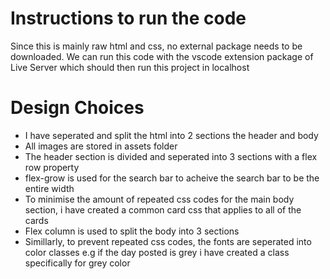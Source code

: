 # Instructions to run the code
Since this is mainly raw html and css, no external package needs to be downloaded. We can run this code with the vscode extension package of Live Server which should then run this project in localhost

# Design Choices
- I have seperated and split the html into 2 sections the header and body
- All images are stored in assets folder
- The header section is divided and seperated into 3 sections with a flex row property
- flex-grow is used for the search bar to acheive the search bar to be the entire width
- To minimise the amount of repeated css codes for the main body section, i have created a common card css that applies to all of the cards
- Flex column is used to split the body into 3 sections
- Simillarly, to prevent repeated css codes, the fonts are seperated into color classes e.g if the day posted is grey i have created a class specifically for grey color 
